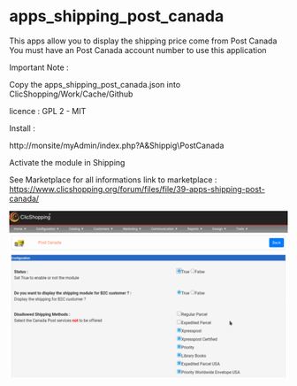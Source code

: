 # apps_shipping_post_canada

This apps allow you to display the shipping price come from Post Canada
You must have an Post Canada account number to use this application


Important Note :

Copy the apps_shipping_post_canada.json into ClicShopping/Work/Cache/Github

licence  : GPL 2 - MIT

Install :

http://monsite/myAdmin/index.php?A&Shippig\PostCanada

Activate the module in Shipping

See Marketplace for all informations
link to marketplace : https://www.clicshopping.org/forum/files/file/39-apps-shipping-post-canada/

![postcanada](https://github.com/ClicShoppingOfficialModulesV3/apps_shipping_post_canada/blob/master/ModuleInfosJson/postcanada.png)


